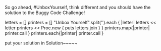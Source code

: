 So go ahead, #UnboxYourself, think different and you should have the solution to the Buggy Code Challenge!

letters = []
printers = []
"Unbox Yourself".split('').each { |letter|
letters << letter
printers << Proc.new { puts letters.join }
} printers.map{|printer| printer.call } 
printers.each{|printer| printer.call }

put your solution in Solution~~~~~
